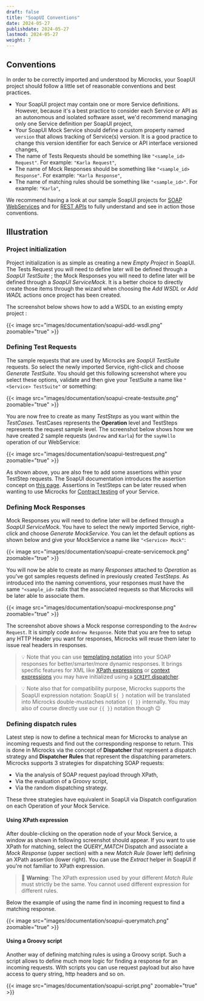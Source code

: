 ```yaml
---
draft: false
title: "SoapUI Conventions"
date: 2024-05-27
publishdate: 2024-05-27
lastmod: 2024-05-27
weight: 7
---
```


## Conventions

In order to be correctly imported and understood by Microcks, your SoapUI project should follow a little set of reasonable conventions and best practices.

* Your SoapUI project may contain one or more Service definitions. However, because it's a best practice to consider each Service or API as an autonomous and isolated software asset, we'd recommend managing only one Service definition per SoapUI project,
* Your SoapUI Mock Service should define a custom property named `version` that allows tracking of Service(s) version. It is a good practice to change this version identifier for each Service or API interface versioned changes,
* The name of Tests Requests should be something like `"<sample_id> Request"`. For example: `"Karla Request"`,
* The name of Mock Responses should be something like `"<sample_id> Response"`. For example: `"Karla Response"`,
* The name of matching rules should be something like `"<sample_id>"`. For example: `"Karla"`,

We recommend having a look at our sample SoapUI projects for [SOAP WebServices](https://raw.githubusercontent.com/microcks/microcks/master/samples/HelloService-soapui-project.xml) and for [REST APIs](https://raw.githubusercontent.com/microcks/microcks/master/samples/HelloAPI-soapui-project.xml) to fully understand and see in action those conventions.

## Illustration

### Project initialization

Project initialization is as simple as creating a new *Empty Project* in SoapUI. The Tests Request you will need to define later will be defined through a *SoapUI TestSuite* ; the Mock Responses you will need to define later will be defined through a *SoapUI ServiceMock*. It is a better choice to directly create those items through the wizard when choosing the *Add WSDL* or *Add WADL* actions once project has been created.

The screenshot below shows how to add a WSDL to an existing empty project :

{{< image src="images/documentation/soapui-add-wsdl.png" zoomable="true" >}}

### Defining Test Requests

The sample requests that are used by Microcks are *SoapUI TestSuite* requests. So select the newly imported Service, right-click and choose *Generate TestSuite*. You should get this following screenshot where you select these options, validate and then give your TestSuite a name like `"<Service> TestSuite"` or something:

{{< image src="images/documentation/soapui-create-testsuite.png" zoomable="true" >}}

You are now free to create as many *TestSteps* as you want within the *TestCases*. TestCases represents the **Operation** level and TestSteps represents the request sample level. The screenshot below shows how we have created 2 sample requests (`Andrew` and `Karla`) for the `sayHello` operation of our WebService:

{{< image src="images/documentation/soapui-testrequest.png" zoomable="true" >}}

As shown above, you are also free to add some assertions within your TestStep requests. The SoapUI documentation introduces the assertion concept on [this page](https://www.soapui.org/functional-testing/assertion-teststep.html). Assertions in TestSteps can be later reused when wanting to use Microcks for [Contract testing](../tests) of your Service.

### Defining Mock Responses

Mock Responses you will need to define later will be defined through a *SoapUI ServiceMock*. You have to select the newly imported Service, right-click and choose *Generate MockService*. You can let the default options as shown below and give your MockService a name like `"<Service> Mock"`:

{{< image src="images/documentation/soapui-create-servicemock.png" zoomable="true" >}}

You will now be able to create as many *Responses* attached to *Operation* as you've got samples requests defined in previously created *TestSteps*. As introduced into the naming conventions, your responses must have the same `"<sample_id>` radix that the associated requests so that Microcks will be later able to associate them.

{{< image src="images/documentation/soapui-mockresponse.png" zoomable="true" >}}

The screenshot above shows a Mock response corresponding to the `Andrew Request`. It is simply code `Andrew Response`. Note that you are free to setup any HTTP Header you want for responses, Microcks will reuse them later to issue real headers in responses.

> 💡 Note that you can use [templating notation](/documentation/references/templates) into your SOAP responses for better/smarter/more dynamic responses. It brings specific features for XML like [XPath expressions](/documentation/references/templates/#xml-body-xpath-expression) or [context expressions](/documentation/references/templates/#context-expression) you may have initialized using a [`SCRIPT` dispatcher](/documentation/references/explanations/dispatching/#script-dispatcher).

> 💡 Note also that for compatibility purpose, Microcks supports the SoapUI expression notation: SoapUI `${ }` notation will be translated into Microcks double-mustaches notation `{{ }}` internally. You may also of course directly use our `{{ }}` notation though 😉

### Defining dispatch rules

Latest step is now to define a technical mean for Microcks to analyse an incoming requests and find out the corresponding response to return. This is done in Microcks via the concept of **Dispatcher** that represent a dispatch strategy and **Dispatcher Rules** that represent the dispatching parameters. Microcks supports 3 strategies for dispatching SOAP requests:

* Via the analysis of SOAP request payload through XPath,
* Via the evaluation of a Groovy script,
* Via the random dispatching strategy.

These three strategies have equivalent in SoapUI via Dispatch configuration on each Operation of your Mock Service.

#### Using XPath expression

After double-clicking on the operation node of your Mock Service, a window as shown in following screenshot should appear. If you want to use XPath for matching, select the *QUERY_MATCH* Dispatch and associate a *Mock Response* (upper section) with a new *Match Rule* (lower left) defining an XPath assertion (lower right). You can use the *Extract* helper in SoapUI if you're not familiar to XPath expression.

> 🚨 **Warning**: The XPath expression used by your different *Match Rule* must strictly be the same. You cannot used different expression for different rules.

Below the example of using the name find in incoming request to find a matching response.

{{< image src="images/documentation/soapui-querymatch.png" zoomable="true" >}}

#### Using a Groovy script

Another way of defining matching rules is using a Groovy script. Such a script allows to define much more logic for finding a response for an incoming requests. With scripts you can use request payload but also have access to query string, http headers and so on.

{{< image src="images/documentation/soapui-script.png" zoomable="true" >}}
